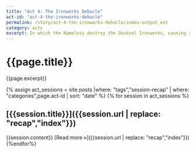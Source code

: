```yaml
---
title: "Act 4: The Ironworks Debacle"
act-id: "act-4-the-ironworks-debacle"
permalink: /story/act-4-the-ironworks-debacle/index:output_ext
category: acts
excerpt: In which the Nameless destroy the Duskvol Ironworks, causing a looming energy shortage that makes the population restless.
---
```

# {{page.title}}

{{page.excerpt}}

{% assign act_sessions = site.posts |where: "tags","session-recap" | where: "categories",page.act-id | sort: "date" %}
{% for session in act_sessions %}
## [{{session.title}}]({{session.url | replace: "recap","index"}})
{{session.content}}
[Read more »]({{session.url | replace: "recap","index"}})
{%endfor%}